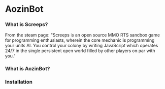 # AozinBot
### What is Screeps?
From the steam page:
"Screeps is an open source MMO RTS sandbox game for programming enthusiasts, wherein the core mechanic is programming your units AI. You control your colony by writing JavaScript which operates 24/7 in the single persistent open world filled by other players on par with you."


### What is AozinBot?


### Installation



